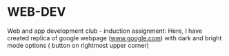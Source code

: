 # WEB-DEV
Web and app development club - induction assignment: 
Here, I have created replica of google webpage (www.google.com) with dark and bright mode options ( button on rightmost upper corner)
